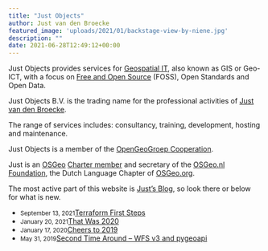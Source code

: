 ```yaml
---
title: "Just Objects"
author: Just van den Broecke
featured_image: 'uploads/2021/01/backstage-view-by-niene.jpg'
description: ""
date: 2021-06-28T12:49:12+00:00
---
```


Just Objects provides services for
<a title="GIS, Geospatial IT, or Geo-ICT" href="http://en.wikipedia.org/wiki/Geographic_information_system" target="_blank">Geospatial IT</a>, also known as GIS or Geo-ICT, with a focus on <a href="http://en.wikipedia.org/wiki/Free_and_open-source_software" target="_blank">Free and Open Source</a> (FOSS), Open Standards and Open Data.

Just Objects B.V. is the trading name for the professional 
activities of <a href="https://www.linkedin.com/in/justb4" target="_blank">Just van den Broecke</a>.

The range of services includes: consultancy, training, development, hosting and maintenance.

Just Objects is a member of the <a title="OpenGeoGroep" href="http://opengeogroep.nl" target="_blank">OpenGeoGroep Cooperation</a>.

Just is an <a href="https://osgeo.org" target="_blank">OSGeo</a> <a href="http://wiki.osgeo.org/wiki/Just_van_den_Broecke" target="_blank">Charter member</a> and secretary of the <a title="OSGeo.nl" href="https://osgeo.nl" target="_blank">OSGeo.nl Foundation</a>, the Dutch Language Chapter of [OSGeo.org][1].

The most active part of this website is [Just&#8217;s Blog][2], so look there or below for what is new.

<!--via SimplePie with RSSImport-->

  * <small>September 13, 2021</small>[Terraform First Steps][6]
  * <small>January 20, 2021</small>[That Was 2020][3]
  * <small>January 17, 2020</small>[Cheers to 2019][4]
  * <small>May 31, 2019</small>[Second Time Around – WFS v3 and pygeoapi][5]

 [1]: https://osgeo.org
 [2]: https://justobjects.nl/writings/blog/ "Just's Blog"
 [3]: https://justobjects.nl/that-was-2020/ "That Was 2020"
 [4]: https://justobjects.nl/cheers-to-2019/ "Cheers to 2019"
 [5]: https://justobjects.nl/2nd-time-around-wfs-v3-pygeoapi/ "Second Time Around – WFS v3 and pygeoapi"
 [6]: https://justobjects.nl/terraform-first-steps/ "Terraform first steps"
